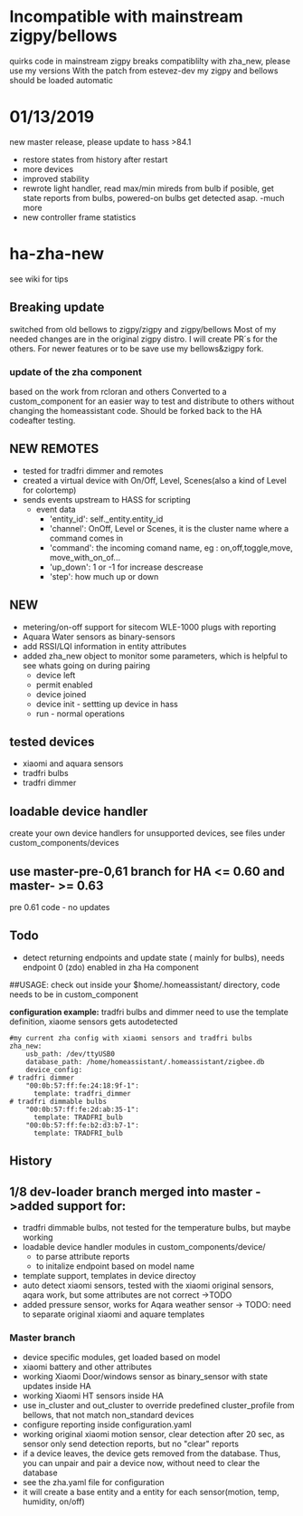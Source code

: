 


# Incompatible with mainstream zigpy/bellows
quirks code in mainstream zigpy breaks compatiblilty with zha_new, please use my versions
With the patch from estevez-dev my zigpy and bellows should be loaded automatic

# 01/13/2019
new master release, please update to hass >84.1
- restore states from history after restart
- more devices
- improved stability
- rewrote light handler, read max/min mireds from bulb if posible, get state reports from bulbs, powered-on bulbs get detected asap.
-much more 
- new controller frame statistics

# ha-zha-new
see wiki for tips
## Breaking update
switched from old bellows to zigpy/zigpy and zigpy/bellows
Most of my needed changes are in the original zigpy distro. I will create PR´s for the others. For newer features or to be save use my bellows&zigpy fork.
### update of the zha component
based on the work from rcloran and others
Converted to a custom_component for an easier way to test and distribute to others without changing the homeassistant code. Should be forked back to the HA  codeafter testing. 

## NEW REMOTES
- tested for tradfri dimmer and remotes
- created a virtual device with On/Off, Level, Scenes(also a kind of Level for colortemp)
- sends events upstream to HASS for scripting
  - event data
    - 'entity_id': self._entity.entity_id
    - 'channel': OnOff, Level or Scenes, it is the cluster name where a command comes in
    - 'command': the incoming comand name, eg : on,off,toggle,move, move_with_on_of...
    - 'up_down': 1 or -1 for increase descrease
    - 'step': how much up or down
## NEW
- metering/on-off support for sitecom WLE-1000 plugs with reporting
- Aquara Water sensors as binary-sensors
- add RSSI/LQI information in entity attributes
- added zha_new object to monitor some parameters, which is helpful to see whats going on during pairing 
  - device left
  - permit enabled
  - device joined
  - device init - settting up device in hass
  - run - normal operations

## tested devices
- xiaomi and aquara sensors
- tradfri bulbs
- tradfri dimmer

## loadable device handler
create your own device handlers for unsupported devices, see files under custom_components/devices

## use master-pre-0,61 branch for HA <= 0.60 and master- >= 0.63
pre 0.61 code - no updates

## Todo
- detect returning endpoints and update state ( mainly for bulbs), needs endpoint 0 (zdo) enabled in zha Ha component



##USAGE:
check out inside your $home/.homeassistant/ directory, code needs to be in custom_component

**configuration example:**
tradfri bulbs and dimmer need  to use the template definition, xiaome sensors gets autodetected


    #my current zha config with xiaomi sensors and tradfri bulbs
    zha_new:
        usb_path: /dev/ttyUSB0
        database_path: /home/homeassistant/.homeassistant/zigbee.db
        device_config: 
    # tradfri dimmer
        "00:0b:57:ff:fe:24:18:9f-1":
          template: tradfri_dimmer
    # tradfri dimmable bulbs
        "00:0b:57:ff:fe:2d:ab:35-1":
          template: TRADFRI_bulb
        "00:0b:57:ff:fe:b2:d3:b7-1":
          template: TRADFRI_bulb

## History
## 1/8 dev-loader branch merged into master ->added support for:
- tradfri dimmable bulbs, not tested for the temperature bulbs, but maybe working
- loadable device handler modules in custom_components/device/
  - to parse attribute reports
  - to initalize endpoint based on model name
- template support, templates in device directoy
- auto detect xiaomi sensors, tested with the xiaomi original sensors, aqara work,  but some attributes are not correct ->TODO
- added pressure sensor, works for Aqara weather sensor -> TODO: need to separate original xiaomi and aquare templates

### Master branch
- device specific modules, get loaded based on model
- xiaomi battery and other attributes
- working Xiaomi Door/windows sensor as binary_sensor with state updates inside HA
- working Xiaomi HT sensors inside HA
- use in_cluster and out_cluster to override predefined cluster_profile from bellows, that not match non_standard devices
- configure reporting inside configuration.yaml
- working original xiaomi motion sensor, clear detection after 20 sec, as sensor only send detection reports, but no "clear" reports
- if a device leaves, the device gets removed from the database. Thus, you can unpair and pair a device now, without need to clear the database
- see the zha.yaml file for configuration
- it will create a base entity and a entity for each sensor(motion, temp, humidity, on/off)

